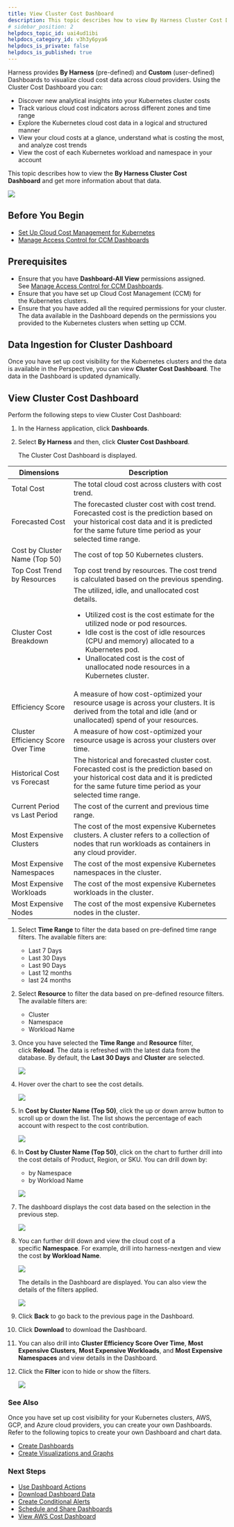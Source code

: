 ```yaml
---
title: View Cluster Cost Dashboard
description: This topic describes how to view By Harness Cluster Cost Dashboard and get more information about that data.
# sidebar_position: 2
helpdocs_topic_id: uai4ud1ibi
helpdocs_category_id: v3h3y6pya6
helpdocs_is_private: false
helpdocs_is_published: true
---
```



Harness provides **By Harness** (pre-defined) and **Custom** (user-defined) Dashboards to visualize cloud cost data across cloud providers. Using the Cluster Cost Dashboard you can:

* Discover new analytical insights into your Kubernetes cluster costs
* Track various cloud cost indicators across different zones and time range
* Explore the Kubernetes cloud cost data in a logical and structured manner
* View your cloud costs at a glance, understand what is costing the most, and analyze cost trends
* View the cost of each Kubernetes workload and namespace in your account

This topic describes how to view the **By Harness Cluster Cost Dashboard** and get more information about that data.

![](./static/cluster-cost-dashboard-63.png)

## Before You Begin

* [Set Up Cloud Cost Management for Kubernetes](.../../2-getting-started-ccm/4-set-up-cloud-cost-management/set-up-cost-visibility-for-kubernetes.md)
* [Manage Access Control for CCM Dashboards](../../2-getting-started-ccm/5-access-control/manage-access-control-for-ccm-dashboards.md)

## Prerequisites

* Ensure that you have **Dashboard-All View** permissions assigned. See [Manage Access Control for CCM Dashboards](../../2-getting-started-ccm/5-access-control/manage-access-control-for-ccm-dashboards.md).
* Ensure that you have set up Cloud Cost Management (CCM) for the Kubernetes clusters.
* Ensure that you have added all the required permissions for your cluster. The data available in the Dashboard depends on the permissions you provided to the Kubernetes clusters when setting up CCM.

## Data Ingestion for Cluster Dashboard

Once you have set up cost visibility for the Kubernetes clusters and the data is available in the Perspective, you can view **Cluster Cost Dashboard**. The data in the Dashboard is updated dynamically.

## View Cluster Cost Dashboard

Perform the following steps to view Cluster Cost Dashboard:

1. In the Harness application, click **Dashboards**.
2. Select **By Harness** and then, click **Cluster Cost Dashboard**.
   
   The Cluster Cost Dashboard is displayed.

| **Dimensions** | **Description** |
| --- | --- |
| Total Cost | The total cloud cost across clusters with cost trend. |
| Forecasted Cost | The forecasted cluster cost with cost trend. Forecasted cost is the prediction based on your historical cost data and it is predicted for the same future time period as your selected time range. |
| Cost by Cluster Name (Top 50) | The cost of top 50 Kubernetes clusters. |
| Top Cost Trend by Resources | Top cost trend by resources. The cost trend is calculated based on the previous spending. |
| Cluster Cost Breakdown | The utilized, idle, and unallocated cost details. <ul><li>Utilized cost is the cost estimate for the utilized node or pod resources.</li><li> Idle cost is the cost of idle resources (CPU and memory) allocated to a Kubernetes pod.</li><li> Unallocated cost is the cost of unallocated node resources in a Kubernetes cluster.</li></ul> |
| Efficiency Score | A measure of how cost-optimized your resource usage is across your clusters. It is derived from the total and idle (and or unallocated) spend of your resources. |
| Cluster Efficiency Score Over Time | A measure of how cost-optimized your resource usage is across your clusters over time. |
| Historical Cost vs Forecast | The historical and forecasted cluster cost. Forecasted cost is the prediction based on your historical cost data and it is predicted for the same future time period as your selected time range. |
| Current Period vs Last Period | The cost of the current and previous time range. |
| Most Expensive Clusters | The cost of the most expensive Kubernetes clusters. A cluster refers to a collection of nodes that run workloads as containers in any cloud provider. |
| Most Expensive Namespaces | The cost of the most expensive Kubernetes namespaces in the cluster.  |
| Most Expensive Workloads | The cost of the most expensive Kubernetes workloads in the cluster. |
| Most Expensive Nodes | The cost of the most expensive Kubernetes nodes in the cluster. |
1. Select **Time Range** to filter the data based on pre-defined time range filters. The available filters are:
	* Last 7 Days
	* Last 30 Days
	* Last 90 Days
	* Last 12 months
	* last 24 months
4. Select **Resource** to filter the data based on pre-defined resource filters. The available filters are:
	* Cluster
	* Namespace
	* Workload Name
5. Once you have selected the **Time Range** and **Resource** filter, click **Reload**. The data is refreshed with the latest data from the database. By default, the **Last 30 Days** and **Cluster** are selected.
   
     ![](./static/cluster-cost-dashboard-65.png)
6. Hover over the chart to see the cost details.
   
     ![](./static/cluster-cost-dashboard-66.png)
7. In **Cost by Cluster Name (Top 50)**, click the up or down arrow button to scroll up or down the list. The list shows the percentage of each account with respect to the cost contribution.
   
     ![](./static/cluster-cost-dashboard-67.png)
8. In **Cost by Cluster Name (Top 50)**, click on the chart to further drill into the cost details of Product, Region, or SKU. You can drill down by:
	* by Namespace
	* by Workload Name
 
   ![](./static/cluster-cost-dashboard-68.png)
9. The dashboard displays the cost data based on the selection in the previous step.
    
	  ![](./static/cluster-cost-dashboard-69.png)
10. You can further drill down and view the cloud cost of a specific **Namespace**. For example, drill into harness-nextgen and view the cost **by Workload Name**.
    
	  ![](./static/cluster-cost-dashboard-70.png)

	The details in the Dashboard are displayed. You can also view the details of the filters applied.
	  
	
	  ![](./static/cluster-cost-dashboard-71.png)
11. Click **Back** to go back to the previous page in the Dashboard.
12. Click **Download** to download the Dashboard. 
13. You can also drill into **Cluster Efficiency Score Over Time**, **Most Expensive Clusters**, **Most Expensive Workloads**, and **Most Expensive Namespaces** and view details in the Dashboard.
14. Click the **Filter** icon to hide or show the filters.
    
	  ![](./static/cluster-cost-dashboard-72.png)

### See Also

Once you have set up cost visibility for your Kubernetes clusters, AWS, GCP, and Azure cloud providers, you can create your own Dashboards. Refer to the following topics to create your own Dashboard and chart data.

* [Create Dashboards](../../../platform/18_Dashboards/create-dashboards.md)
* [Create Visualizations and Graphs](../../../platform/18_Dashboards/create-visualizations-and-graphs.md)

### Next Steps

* [Use Dashboard Actions](../../../platform/18_Dashboards/use-dashboard-actions.md)
* [Download Dashboard Data](../../../platform/18_Dashboards/download-dashboard-data.md)
* [Create Conditional Alerts](../../../platform/18_Dashboards/create-conditional-alerts.md)
* [Schedule and Share Dashboards](../../../platform/18_Dashboards/share-dashboards.md)
* [View AWS Cost Dashboard](aws-dashboard.md)


